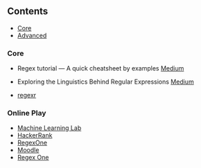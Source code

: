 ## Contents

* [Core](#core)
* [Advanced](#advanced)

### Core

* Regex tutorial — A quick cheatsheet by examples
 [Medium](https://medium.com/factory-mind/regex-tutorial-a-simple-cheatsheet-by-examples-649dc1c3f285)

* Exploring the Linguistics Behind Regular Expressions [Medium](https://medium.com/free-code-camp/exploring-the-linguistics-behind-regular-expressions-596fab41146)
* [regexr](https://github.com/gskinner/regexr)

### Online Play
* [Machine Learning Lab](http://play.inginf.units.it/#/)
* [HackerRank](https://www.hackerrank.com/domains/regex)
* [RegexOne](https://regexone.com/)
* [Moodle](https://docs.moodle.org/38/en/Regular_Expression_Short-Answer_question_type)
* [Regex One](https://regexone.com/)
